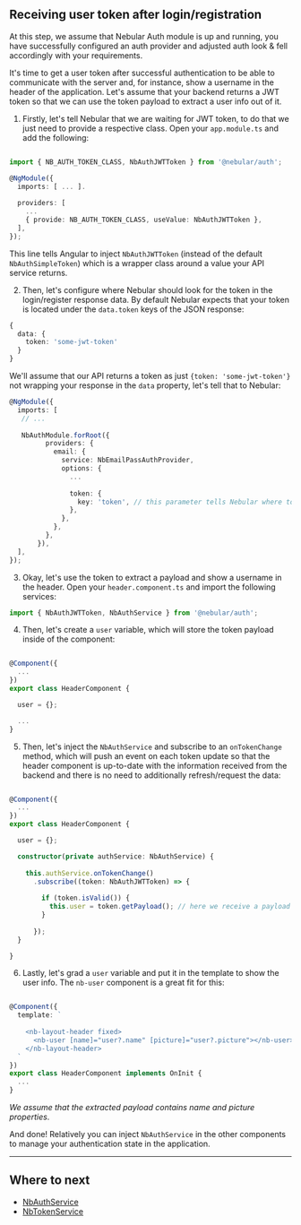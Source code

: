 ## Receiving user token after login/registration

At this step, we assume that Nebular Auth module is up and running, 
you have successfully configured an auth provider and adjusted auth look & fell accordingly with your requirements.

It's time to get a user token after successful authentication to be able to communicate with the server and, for instance, show a username in the header of the application.
Let's assume that your backend returns a JWT token so that we can use the token payload to extract a user info out of it.

1) Firstly, let's tell Nebular that we are waiting for JWT token, to do that we just need to provide a respective class. Open your `app.module.ts` and add the following:

```typescript

import { NB_AUTH_TOKEN_CLASS, NbAuthJWTToken } from '@nebular/auth';

@NgModule({
  imports: [ ... ].
  
  providers: [
    ...
    { provide: NB_AUTH_TOKEN_CLASS, useValue: NbAuthJWTToken },
  ],
});

```
This line tells Angular to inject `NbAuthJWTToken` (instead of the default `NbAuthSimpleToken`) which is a wrapper class around a value your API service returns.

2) Then, let's configure where Nebular should look for the token in the login/register response data. By default Nebular expects that your token is located under the `data.token` keys of the JSON response:

```typescript
{
  data: {
    token: 'some-jwt-token'
  }
}
```

We'll assume that our API returns a token as just `{token: 'some-jwt-token'}` not wrapping your response in the `data` property, let's tell that to Nebular:

```typescript
@NgModule({
  imports: [
   // ...
    
   NbAuthModule.forRoot({
         providers: {
           email: {
             service: NbEmailPassAuthProvider,
             options: {
               ...
                
               token: {
                 key: 'token', // this parameter tells Nebular where to look for the token
               },
             },
           },
         },
       }), 
  ],
});
```  


3) Okay, let's use the token to extract a payload and show a username in the header. Open your `header.component.ts` and import the following services:

```typescript
import { NbAuthJWTToken, NbAuthService } from '@nebular/auth';
```

4) Then, let's create a `user` variable, which will store the token payload inside of the component: 

```typescript

@Component({
  ...
})
export class HeaderComponent {

  user = {};

  ...
}
```

5) Then, let's inject the `NbAuthService` and subscribe to an `onTokenChange` method, which will push an event on each token update so that the header component 
is up-to-date with the information received from the backend and there is no need to additionally refresh/request the data:

```typescript

@Component({
  ...
})
export class HeaderComponent {

  user = {};

  constructor(private authService: NbAuthService) {
  
    this.authService.onTokenChange()
      .subscribe((token: NbAuthJWTToken) => {
      
        if (token.isValid()) {
          this.user = token.getPayload(); // here we receive a payload from the token and assigne it to our `user` variable 
        }
        
      });
  }

}
```

6) Lastly, let's grad a `user` variable and put it in the template to show the user info. The `nb-user` component is a great fit for this:


```typescript

@Component({
  template: `
  
    <nb-layout-header fixed>
      <nb-user [name]="user?.name" [picture]="user?.picture"></nb-user>
    </nb-layout-header>
  `
})
export class HeaderComponent implements OnInit {
  ...
}
```
*We assume that the extracted payload contains name and picture properties*.

And done! Relatively you can inject `NbAuthService` in the other components to manage your authentication state in the application.
<hr class="section-end">

## Where to next

- [NbAuthService](#/docs/auth/nbauthservice)
- [NbTokenService](#/docs/auth/nbtokenservice)
